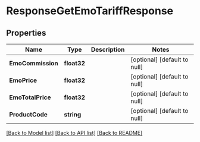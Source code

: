 # ResponseGetEmoTariffResponse

## Properties
Name | Type | Description | Notes
------------ | ------------- | ------------- | -------------
**EmoCommission** | **float32** |  | [optional] [default to null]
**EmoPrice** | **float32** |  | [optional] [default to null]
**EmoTotalPrice** | **float32** |  | [optional] [default to null]
**ProductCode** | **string** |  | [optional] [default to null]

[[Back to Model list]](../README.md#documentation-for-models) [[Back to API list]](../README.md#documentation-for-api-endpoints) [[Back to README]](../README.md)


